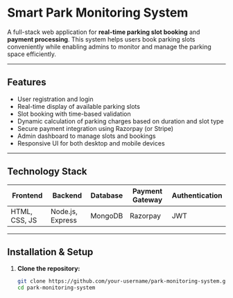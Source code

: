 # Smart Park Monitoring System

A full-stack web application for **real-time parking slot booking** and **payment processing**. This system helps users book parking slots conveniently while enabling admins to monitor and manage the parking space efficiently.

---

## Features

- User registration and login  
- Real-time display of available parking slots  
- Slot booking with time-based validation  
- Dynamic calculation of parking charges based on duration and slot type  
- Secure payment integration using Razorpay (or Stripe)  
- Admin dashboard to manage slots and bookings  
- Responsive UI for both desktop and mobile devices  

---

## Technology Stack

| Frontend       | Backend          | Database   | Payment Gateway | Authentication |
|----------------|------------------|------------|-----------------|----------------|
| HTML, CSS, JS  | Node.js, Express | MongoDB    | Razorpay        | JWT            |

---

## Installation & Setup

1. **Clone the repository:**

   ```bash
   git clone https://github.com/your-username/park-monitoring-system.git
   cd park-monitoring-system

